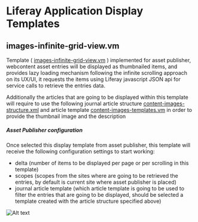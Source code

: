 # Liferay Application Display Templates #

## images-infinite-grid-view.vm ##

Template ( [images-infinite-grid-view.vm](https://github.com/asotog/liferay-application-display-templates/blob/master/images-infinite-grid-view.vm) ) implemented for asset publisher, webcontent asset entries will be displayed as thumbnailed items, and provides lazy loading mechanism following the infinite scrolling approach on its UX/UI, it requests the items using Liferay javascript JSON api for service calls to retrieve the entries data.

Additionally the articles that are going to be displayed within this template will require to use the following journal article structure [content-images-structure.xml](https://github.com/asotog/liferay-application-display-templates/blob/master/webcontent-structures/content-images-structure.xml) and article template [content-images-templates.vm](https://github.com/asotog/liferay-application-display-templates/blob/master/webcontent-templates/content-images-templates.vm) in order to provide the thumbnail image and the description

##### Asset Publisher configuration #####

Once selected this display template from asset publisher, this template will receive the following configuration settings to start working:

- delta (number of items to be displayed per page or per scrolling in this template)
- scopes (scopes from the sites where are going to be retrieved the entries, by default is current site where asset publisher is placed)
- journal article template (which article template is going to be used to filter the entries that are going to be displayed, should be selected a template created with the article structure specified above)

![Alt text](http://asotog.github.io/liferay-application-display-templates/screenshots/screenshot1.png)
